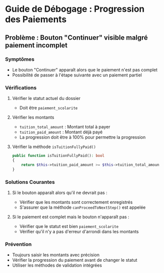 # Guide de Débogage : Progression des Paiements

## Problème : Bouton "Continuer" visible malgré paiement incomplet

### Symptômes
- Le bouton "Continuer" apparaît alors que le paiement n'est pas complet
- Possibilité de passer à l'étape suivante avec un paiement partiel

### Vérifications
1. Vérifier le statut actuel du dossier
   - Doit être `paiement_scolarite`

2. Vérifier les montants
   - `tuition_total_amount` : Montant total à payer
   - `tuition_paid_amount` : Montant déjà payé
   - La progression doit être à 100% pour permettre la progression

3. Vérifier la méthode `isTuitionFullyPaid()`
   ```php
   public function isTuitionFullyPaid(): bool
   {
       return $this->tuition_paid_amount >= $this->tuition_total_amount;
   }
   ```

### Solutions Courantes
1. Si le bouton apparaît alors qu'il ne devrait pas :
   - Vérifier que les montants sont correctement enregistrés
   - S'assurer que la méthode `canProceedToNextStep()` est appelée

2. Si le paiement est complet mais le bouton n'apparaît pas :
   - Vérifier que le statut est bien `paiement_scolarite`
   - Vérifier qu'il n'y a pas d'erreur d'arrondi dans les montants

### Prévention
- Toujours saisir les montants avec précision
- Vérifier la progression du paiement avant de changer le statut
- Utiliser les méthodes de validation intégrées
